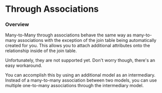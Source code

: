 # Through Associations
### Overview

Many-to-Many through associations behave the same way as many-to-many associations with the exception
of the join table being automatically created for you. This allows you to attach additional attributes
onto the relationship inside of the join table.

Unfortunately, they are not supported yet.  Don't worry though, there's an easy workaround.

You can accomplish this by using an additional model as an intermediary.  Instead of a many-to-many association between two models, you can use multiple one-to-many associations through the intermediary model.







<docmeta name="uniqueID" value="ThroughAssociations740718">
<docmeta name="displayName" value="Through Associations">

